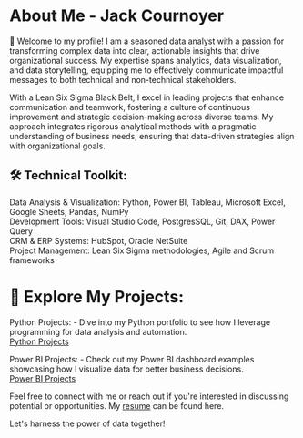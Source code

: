 
# About Me - Jack Cournoyer



👋 Welcome to my profile! I am a seasoned data analyst with a passion for transforming complex data into clear, actionable insights that drive organizational success. My expertise spans analytics, data visualization, and data storytelling, equipping me to effectively communicate impactful messages to both technical and non-technical stakeholders.

With a Lean Six Sigma Black Belt, I excel in leading projects that enhance communication and teamwork, fostering a culture of continuous improvement and strategic decision-making across diverse teams. My approach integrates rigorous analytical methods with a pragmatic understanding of business needs, ensuring that data-driven strategies align with organizational goals.

## 🛠 Technical Toolkit:

Data Analysis & Visualization: Python, Power BI, Tableau, Microsoft Excel, Google Sheets, Pandas, NumPy \
Development Tools: Visual Studio Code, PostgresSQL, Git, DAX, Power Query \
CRM & ERP Systems: HubSpot, Oracle NetSuite \
Project Management: Lean Six Sigma methodologies, Agile and Scrum frameworks


# 🔗 Explore My Projects:

Python Projects: - Dive into my Python portfolio to see how I leverage programming for data analysis and automation.\
[Python Projects](https://github.com/Jackjack104/Data-Portfolio/tree/main/Data%20Projects%20-%20Using%20Python)



Power BI Projects: - Check out my Power BI dashboard examples showcasing how I visualize data for better business decisions. \
[Power BI Projects](https://github.com/Jackjack104/Data-Portfolio/tree/main/Data%20Projects%20-%20Using%20Power%20BI)

Feel free to connect with me or reach out if you're interested in discussing potential or opportunities. 
My [resume](https://github.com/Jackjack104/Data-Portfolio/blob/main/Jack%20Cournoyer%20Resume%20-%202024.pdf) can be found here.


Let's harness the power of data together!
